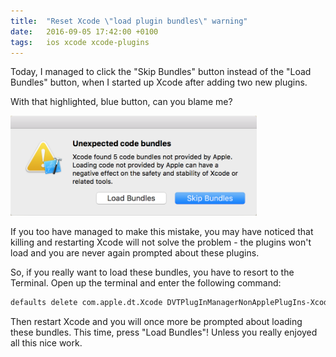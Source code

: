 ```yaml
---
title:  "Reset Xcode \"load plugin bundles\" warning"
date:   2016-09-05 17:42:00 +0100
tags: 	ios xcode xcode-plugins
---
```



Today, I managed to click the "Skip Bundles" button instead of the "Load Bundles"
button, when I started up Xcode after adding two new plugins.

With that highlighted, blue button, can you blame me?

![Xcode Load Plugin Bundles Warning Dialog](/assets/blog/2016-09-05_bundles.png)

If you too have managed to make this mistake, you may have noticed that killing
and restarting Xcode will not solve the problem - the plugins won't load and you
are never again prompted about these plugins.

So, if you really want to load these bundles, you have to resort to the Terminal.
Open up the terminal and enter the following command:

```sh
defaults delete com.apple.dt.Xcode DVTPlugInManagerNonApplePlugIns-Xcode-7.3.1
```

Then restart Xcode and you will once more be prompted about loading these bundles.
This time, press "Load Bundles"! Unless you really enjoyed all this nice work.